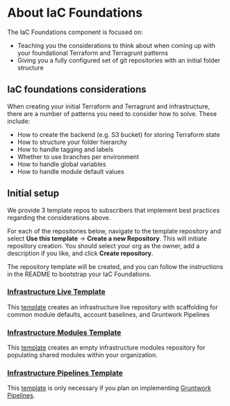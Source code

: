 # About IaC Foundations

The IaC Foundations component is focused on:

- Teaching you the considerations to think about when coming up with your foundational Terraform and Terragrunt patterns
- Giving you a fully configured set of git repositories with an initial folder structure

## IaC foundations considerations

When creating your initial Terraform and Terragrunt and infrastructure, there are a number of patterns you need to consider how to solve. These include:

- How to create the backend (e.g. S3 bucket) for storing Terraform state
- How to structure your folder hierarchy
- How to handle tagging and labels
- Whether to use branches per environment
- How to handle global variables
- How to handle module default values

## Initial setup

We provide 3 template repos to subscribers that implement best practices regarding the considerations above.

For each of the repositories below, navigate to the template repository and select **Use this template** -> **Create a new Repository**.
This will initiate repository creation. You should select your org as the owner, add a description if you like, and click **Create repository**.

The repository template will be created, and you can follow the instructions in the README to bootstrap your IaC Foundations.

### [Infrastructure Live Template](https://github.com/gruntwork-io/infrastructure-live-template)
This [template](https://github.com/gruntwork-io/infrastructure-live-template) creates an infrastructure live repository with scaffolding for common module defaults, account baselines, and Gruntwork Pipelines

### [Infrastructure Modules Template](https://github.com/gruntwork-io/infrastructure-modules-template)
This [template](https://github.com/gruntwork-io/infrastructure-modules-template) creates an empty infrastructure modules repository for populating shared modules within your organization.

### [Infrastructure Pipelines Template](https://github.com/gruntwork-io/infrastructure-pipelines-template)

This [template](https://github.com/gruntwork-io/infrastructure-pipelines-template) is only necessary if you plan on implementing [Gruntwork Pipelines](../ci-cd).



<!-- ##DOCS-SOURCER-START
{
  "sourcePlugin": "local-copier",
  "hash": "5c8bffbfe53d427f784f4d892a5e3deb"
}
##DOCS-SOURCER-END -->
